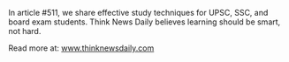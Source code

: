 In article #511, we share effective study techniques for UPSC, SSC, and board exam students. Think News Daily believes learning should be smart, not hard.

Read more at: www.thinknewsdaily.com